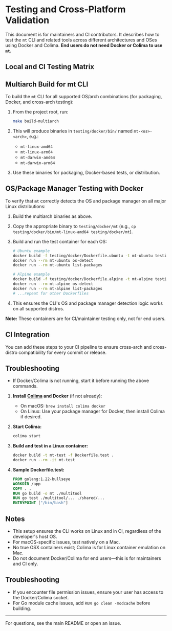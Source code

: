 # Testing and Cross-Platform Validation

This document is for maintainers and CI contributors. It describes how to test the `mt` CLI and related tools across different architectures and OSes using Docker and Colima. **End users do not need Docker or Colima to use `mt`.**

## Local and CI Testing Matrix

## Multiarch Build for mt CLI

To build the `mt` CLI for all supported OS/arch combinations (for packaging, Docker, and cross-arch testing):

1. From the project root, run:

   ```sh
   make build-multiarch
   ```

2. This will produce binaries in `testing/docker/bin/` named `mt-<os>-<arch>`, e.g.:

   - `mt-linux-amd64`
   - `mt-linux-arm64`
   - `mt-darwin-amd64`
   - `mt-darwin-arm64`

3. Use these binaries for packaging, Docker-based tests, or distribution.

## OS/Package Manager Testing with Docker

To verify that `mt` correctly detects the OS and package manager on all major Linux distributions:

1. Build the multiarch binaries as above.
2. Copy the appropriate binary to `testing/docker/mt` (e.g., `cp testing/docker/bin/mt-linux-amd64 testing/docker/mt`).
3. Build and run the test container for each OS:

   ```sh
   # Ubuntu example
   docker build -f testing/docker/Dockerfile.ubuntu -t mt-ubuntu testing/docker
   docker run --rm mt-ubuntu os-detect
   docker run --rm mt-ubuntu list-packages

   # Alpine example
   docker build -f testing/docker/Dockerfile.alpine -t mt-alpine testing/docker
   docker run --rm mt-alpine os-detect
   docker run --rm mt-alpine list-packages
   # ...repeat for other Dockerfiles
   ```

4. This ensures the CLI's OS and package manager detection logic works on all supported distros.

**Note:** These containers are for CI/maintainer testing only, not for end users.

## CI Integration

You can add these steps to your CI pipeline to ensure cross-arch and cross-distro compatibility for every commit or release.

## Troubleshooting

- If Docker/Colima is not running, start it before running the above commands.
1. **Install [Colima](https://github.com/abiosoft/colima) and Docker** (if not already):
   - On macOS: `brew install colima docker`
   - On Linux: Use your package manager for Docker, then install Colima if desired.

2. **Start Colima:**
   ```sh
   colima start
   ```

3. **Build and test in a Linux container:**
   ```sh
   docker build -t mt-test -f Dockerfile.test .
   docker run --rm -it mt-test
   ```

4. **Sample Dockerfile.test:**
   ```Dockerfile
   FROM golang:1.22-bullseye
   WORKDIR /app
   COPY . .
   RUN go build -o mt ./multitool
   RUN go test ./multitool/... ./shared/...
   ENTRYPOINT ["/bin/bash"]
   ```

## Notes
- This setup ensures the CLI works on Linux and in CI, regardless of the developer's host OS.
- For macOS-specific issues, test natively on a Mac.
- No true OSX containers exist; Colima is for Linux container emulation on Mac.
- Do not document Docker/Colima for end users—this is for maintainers and CI only.

## Troubleshooting
- If you encounter file permission issues, ensure your user has access to the Docker/Colima socket.
- For Go module cache issues, add `RUN go clean -modcache` before building.

---

For questions, see the main README or open an issue.
